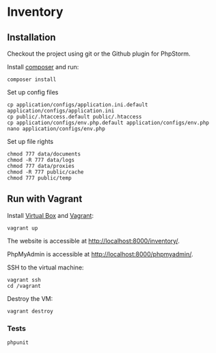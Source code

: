 # Inventory

## Installation

Checkout the project using git or the Github plugin for PhpStorm.

Install [composer](http://getcomposer.org/doc/00-intro.md) and run:

```shell
composer install
```

Set up config files

```shell
cp application/configs/application.ini.default application/configs/application.ini
cp public/.htaccess.default public/.htaccess
cp application/configs/env.php.default application/configs/env.php
nano application/configs/env.php
```

Set up file rights

```shell
chmod 777 data/documents
chmod -R 777 data/logs
chmod 777 data/proxies
chmod -R 777 public/cache
chmod 777 public/temp
```

## Run with Vagrant

Install [Virtual Box](https://www.virtualbox.org/wiki/Downloads) and [Vagrant](http://www.vagrantup.com/):

```shell
vagrant up
```

The website is accessible at [http://localhost:8000/inventory/](http://localhost:8000/inventory/).

PhpMyAdmin is accessible at [http://localhost:8000/phpmyadmin/](http://localhost:8000/phpmyadmin/).

SSH to the virtual machine:

```shell
vagrant ssh
cd /vagrant
```

Destroy the VM:

```shell
vagrant destroy
```

### Tests

```shell
phpunit
```
